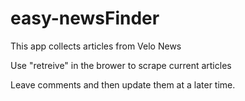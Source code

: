 # easy-newsFinder

This app collects articles from Velo News

Use "retreive" in the brower to scrape current articles

Leave comments and then update them at a later time.





